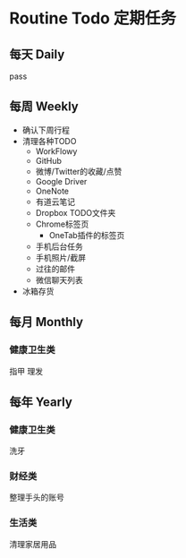 # Routine Todo 定期任务

## 每天 Daily
pass

## 每周 Weekly

- 确认下周行程
- 清理各种TODO
  - WorkFlowy
  - GitHub
  - 微博/Twitter的收藏/点赞
  - Google Driver
  - OneNote
  - 有道云笔记
  - Dropbox  TODO文件夹
  - Chrome标签页
    - OneTab插件的标签页
  - 手机后台任务
  - 手机照片/截屏
  - 过往的邮件
  - 微信聊天列表
- 冰箱存货

## 每月 Monthly
### 健康卫生类
指甲
理发

## 每年 Yearly
### 健康卫生类
洗牙
### 财经类
整理手头的账号
### 生活类
清理家居用品
